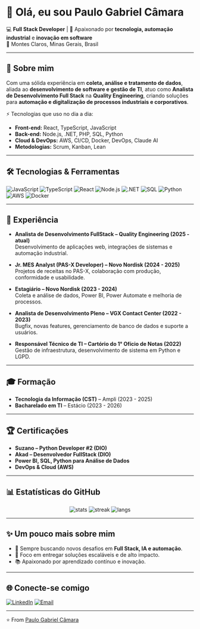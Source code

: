 # 👋 Olá, eu sou Paulo Gabriel Câmara

💻 **Full Stack Developer** | 🚀 Apaixonado por **tecnologia, automação industrial** e **inovação em software**  
📍 Montes Claros, Minas Gerais, Brasil  

---

## 🚀 Sobre mim
Com uma sólida experiência em **coleta, análise e tratamento de dados**, aliada ao **desenvolvimento de software e gestão de TI**, atuo como **Analista de Desenvolvimento Full Stack** na **Quality Engineering**, criando soluções para **automação e digitalização de processos industriais e corporativos**.  

⚡ Tecnologias que uso no dia a dia:
- **Front-end:** React, TypeScript, JavaScript  
- **Back-end:** Node.js, .NET, PHP, SQL, Python  
- **Cloud & DevOps:** AWS, CI/CD, Docker, DevOps, Claude AI  
- **Metodologias:** Scrum, Kanban, Lean  

---

## 🛠️ Tecnologias & Ferramentas
![JavaScript](https://img.shields.io/badge/JavaScript-F7DF1E?logo=javascript&logoColor=black)
![TypeScript](https://img.shields.io/badge/TypeScript-3178C6?logo=typescript&logoColor=white)
![React](https://img.shields.io/badge/React-61DAFB?logo=react&logoColor=black)
![Node.js](https://img.shields.io/badge/Node.js-339933?logo=node.js&logoColor=white)
![.NET](https://img.shields.io/badge/.NET-512BD4?logo=dotnet&logoColor=white)
![SQL](https://img.shields.io/badge/SQL-025E8C?logo=postgresql&logoColor=white)
![Python](https://img.shields.io/badge/Python-3776AB?logo=python&logoColor=white)
![AWS](https://img.shields.io/badge/AWS-FF9900?logo=amazonaws&logoColor=black)
![Docker](https://img.shields.io/badge/Docker-2496ED?logo=docker&logoColor=white)

---

## 📌 Experiência
- **Analista de Desenvolvimento FullStack – Quality Engineering (2025 - atual)**  
  Desenvolvimento de aplicações web, integrações de sistemas e automação industrial.  

- **Jr. MES Analyst (PAS-X Developer) – Novo Nordisk (2024 - 2025)**  
  Projetos de receitas no PAS-X, colaboração com produção, conformidade e usabilidade.  

- **Estagiário – Novo Nordisk (2023 - 2024)**  
  Coleta e análise de dados, Power BI, Power Automate e melhoria de processos.  

- **Analista de Desenvolvimento Pleno – VGX Contact Center (2022 - 2023)**  
  Bugfix, novas features, gerenciamento de banco de dados e suporte a usuários.  

- **Responsável Técnico de TI – Cartório do 1° Ofício de Notas (2022)**  
  Gestão de infraestrutura, desenvolvimento de sistema em Python e LGPD.  

---

## 🎓 Formação
- **Tecnologia da Informação (CST)** – Ampli (2023 - 2025)  
- **Bacharelado em TI** – Estácio (2023 - 2026)  

---

## 🏆 Certificações
- **Suzano – Python Developer #2 (DIO)**  
- **Akad – Desenvolvedor FullStack (DIO)**  
- **Power BI, SQL, Python para Análise de Dados**  
- **DevOps & Cloud (AWS)**  

---

## 📊 Estatísticas do GitHub
<p align="center">
  <img src="https://github-readme-stats.vercel.app/api?username=falapaulo&show_icons=true&theme=tokyonight" alt="stats"/>
  <img src="https://github-readme-streak-stats.herokuapp.com/?user=falapaulo&theme=tokyonight" alt="streak"/>
  <img src="https://github-readme-stats.vercel.app/api/top-langs/?username=falapaulo&layout=compact&theme=tokyonight" alt="langs"/>
</p>

---

## ✨ Um pouco mais sobre mim
- 🚀 Sempre buscando novos desafios em **Full Stack, IA e automação**.  
- 🎯 Foco em entregar soluções escaláveis e de alto impacto.  
- 📚 Apaixonado por aprendizado contínuo e inovação.  

---

## 🌐 Conecte-se comigo
[![LinkedIn](https://img.shields.io/badge/LinkedIn-0A66C2?logo=linkedin&logoColor=white)](https://www.linkedin.com/in/paulo-gabriel-câmara-406659339/)
[![Email](https://img.shields.io/badge/Email-D14836?logo=gmail&logoColor=white)](mailto:seu.email@exemplo.com)

---

⭐️ From [Paulo Gabriel Câmara](https://github.com/falapaulo)
